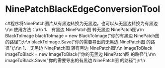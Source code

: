# NinePatchBlackEdgeConversionTool
c#程序将NinePatch图片从有黑边转换为无黑边，也可以从无黑边转换为有黑边\r\n
使用方法：\r\n
1、 有黑边 NinePatch图 转无黑边 NinePatch图\r\n
        BlackToImage blackToImage = new BlackToImage("你的有黑边 NinePatch图 的路径");\r\n
        blackToImage.Save("你的需要导出的无黑边 NinePatch图 的路径");\r\n
1、 无黑边 NinePatch图 转有黑边 NinePatch图\r\n
        ImageToBlack imageToBlack = new ImageToBlack("你的无黑边 NinePatch图 的路径");\r\n
        imageToBlack.Save("你的需要导出的有黑边 NinePatch图 的路径");\r\n
